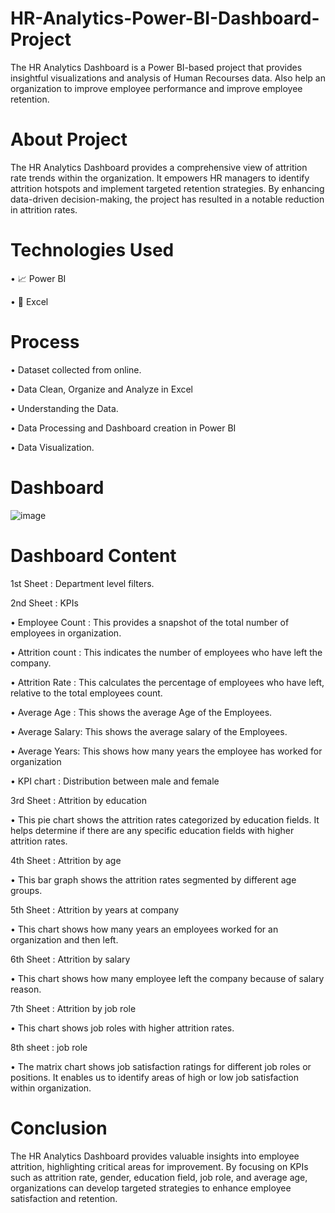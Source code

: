 # HR-Analytics-Power-BI-Dashboard-Project


The HR Analytics Dashboard is a Power BI-based project that provides insightful visualizations and analysis of Human Recourses data. Also help an organization to improve employee performance and improve employee retention. 


 # About Project

The HR Analytics Dashboard provides a comprehensive view of attrition rate trends within the organization. It empowers HR managers to identify attrition hotspots and implement targeted retention strategies. By enhancing data-driven decision-making, the project has resulted in a notable reduction in attrition rates.


 # Technologies Used

 • 📈	Power BI

 • 🔢	Excel


# Process

•	Dataset collected from online.

•	Data Clean, Organize and Analyze in Excel

•	Understanding the Data.

•	Data Processing and Dashboard creation in Power BI

•	Data Visualization.


# Dashboard


![image](https://github.com/user-attachments/assets/5adccc18-1533-4d75-8a23-2aec06b9aba9)



# Dashboard Content


1st Sheet : Department level filters.


2nd Sheet : KPIs

•	Employee Count : This provides a snapshot of the total number of employees in organization.

•	Attrition count : This indicates the number of employees who have left the company.

•	Attrition Rate : This calculates the percentage of employees who have left, relative to the total employees count.

•	Average Age : This shows the average Age of the Employees.

•	Average Salary: This shows the average salary of the Employees.

•	Average Years: This shows how many years the employee has worked for organization

•	KPI chart : Distribution between male and female


3rd Sheet : Attrition by education

•	This pie chart shows the attrition rates categorized by education fields. It helps determine if there are any specific education fields with higher attrition rates.

4th Sheet : Attrition by age

•	This bar graph shows the attrition rates segmented by different age groups.

5th Sheet : Attrition by years at company

•	This chart shows how many years an employees worked for an organization and then left.

6th Sheet : Attrition by salary

•	This chart shows how many employee left the company because of salary reason.

7th Sheet : Attrition by job role

•	This chart shows job roles with higher attrition rates.

8th sheet : job role

•	The matrix chart shows job satisfaction ratings for different job roles or positions. It enables us to identify areas of high or low job satisfaction within organization.


# Conclusion

The HR Analytics Dashboard provides valuable insights into employee attrition, highlighting critical areas for improvement. By focusing on KPIs such as attrition rate, gender, education field, job role, and average age, organizations can develop targeted strategies to enhance employee satisfaction and retention.













